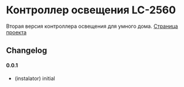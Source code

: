 # Контроллер освещения LC-2560
Вторая версия контроллера освещения для умного дома.
[Страница проекта](http://blog.instalator.ru/archives/711)

## Changelog

#### 0.0.1
* (instalator) initial
